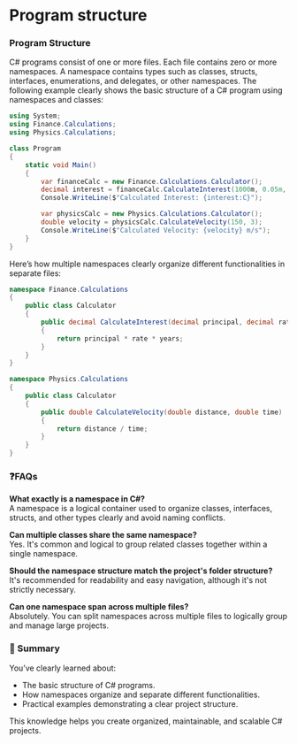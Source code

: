 # Program structure

### Program Structure

C# programs consist of one or more files. Each file contains zero or more namespaces. A namespace contains types such as classes, structs, interfaces, enumerations, and delegates, or other namespaces. The following example clearly shows the basic structure of a C# program using namespaces and classes:

```csharp
using System;
using Finance.Calculations;
using Physics.Calculations;

class Program
{
    static void Main()
    {
        var financeCalc = new Finance.Calculations.Calculator();
        decimal interest = financeCalc.CalculateInterest(1000m, 0.05m, 3);
        Console.WriteLine($"Calculated Interest: {interest:C}");

        var physicsCalc = new Physics.Calculations.Calculator();
        double velocity = physicsCalc.CalculateVelocity(150, 3);
        Console.WriteLine($"Calculated Velocity: {velocity} m/s");
    }
}
```

Here’s how multiple namespaces clearly organize different functionalities in separate files:

```csharp
namespace Finance.Calculations
{
    public class Calculator
    {
        public decimal CalculateInterest(decimal principal, decimal rate, int years)
        {
            return principal * rate * years;
        }
    }
}
```

```csharp
namespace Physics.Calculations
{
    public class Calculator
    {
        public double CalculateVelocity(double distance, double time)
        {
            return distance / time;
        }
    }
}
```



### ❓FAQs

**What exactly is a namespace in C#?**\
A namespace is a logical container used to organize classes, interfaces, structs, and other types clearly and avoid naming conflicts.

**Can multiple classes share the same namespace?**\
Yes. It's common and logical to group related classes together within a single namespace.

**Should the namespace structure match the project's folder structure?**\
It's recommended for readability and easy navigation, although it's not strictly necessary.

**Can one namespace span across multiple files?**\
Absolutely. You can split namespaces across multiple files to logically group and manage large projects.

### 🚩 Summary

You’ve clearly learned about:

* The basic structure of C# programs.
* How namespaces organize and separate different functionalities.
* Practical examples demonstrating a clear project structure.

This knowledge helps you create organized, maintainable, and scalable C# projects.
